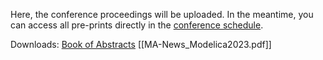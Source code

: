 Here, the conference proceedings will be uploaded.
In the meantime, you can access all pre-prints directly in the [conference schedule](https://www.conftool.com/modelica2023/sessions.php).

Downloads:
[Book of Abstracts](https://github.com/modelica/ModelicaConference2023/blob/main/Documents/Book_of_Abstracts.pdf)
[[MA-News_Modelica2023.pdf]]

